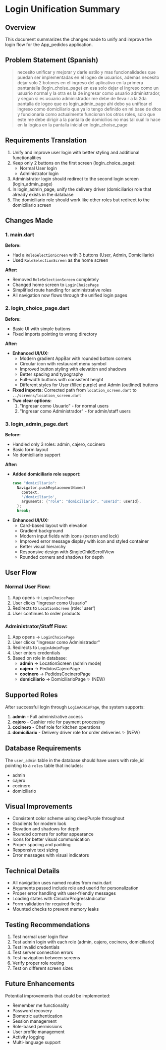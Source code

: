 # Login Unification Summary

## Overview
This document summarizes the changes made to unify and improve the login flow for the App_pedidos application.

## Problem Statement (Spanish)
> necesito unificar y mejorar y darle estilo y mas funcionalidades que puedan ser implementadas en el logeo de usuarios, ademas necesito dejar solo 2 botones en el ingreso del aplicativo en la primera pantantalla (login_choise_page) en esa solo dejar el ingreso como un usuario normal y la otra es la de ingresar como usuario administrador, y segun si es usuario administrador me debe de lleva r a la 2da pantalla de logeo que es login_admin_page ahi debo ya unificar el ingreso como domiciliario que ya lo tengo definido en mi base de dtos y funcionaria como actualmente funcionan los otros roles, solo que este me debe dirigir a la pantalla de domicilios no mas tal cual lo hace en la logica en la pantalla inicial en login_choise_page

## Requirements Translation
1. Unify and improve user login with better styling and additional functionalities
2. Keep only 2 buttons on the first screen (login_choice_page):
   - Normal User login
   - Administrator login
3. Administrator login should redirect to the second login screen (login_admin_page)
4. In login_admin_page, unify the delivery driver (domiciliario) role that already exists in the database
5. The domiciliario role should work like other roles but redirect to the domiciliario screen

## Changes Made

### 1. main.dart
**Before:**
- Had a `RoleSelectionScreen` with 3 buttons (User, Admin, Domiciliario)
- Used `RoleSelectionScreen` as the home screen

**After:**
- Removed `RoleSelectionScreen` completely
- Changed home screen to `LoginChoicePage`
- Simplified route handling for administrative roles
- All navigation now flows through the unified login pages

### 2. login_choice_page.dart
**Before:**
- Basic UI with simple buttons
- Fixed imports pointing to wrong directory

**After:**
- **Enhanced UI/UX:**
  - Modern gradient AppBar with rounded bottom corners
  - Circular icon with restaurant menu symbol
  - Improved button styling with elevation and shadows
  - Better spacing and typography
  - Full-width buttons with consistent height
  - Different styles for User (filled purple) and Admin (outlined) buttons
- **Fixed imports:** Corrected path from `location_screen.dart` to `../screens/location_screen.dart`
- **Two clear options:**
  1. "Ingresar como Usuario" - for normal users
  2. "Ingresar como Administrador" - for admin/staff users

### 3. login_admin_page.dart
**Before:**
- Handled only 3 roles: admin, cajero, cocinero
- Basic form layout
- No domiciliario support

**After:**
- **Added domiciliario role support:**
  ```dart
  case "domiciliario":
    Navigator.pushReplacementNamed(
      context,
      '/domiciliario',
      arguments: {"role": "domiciliario", "userId": userId},
    );
    break;
  ```
- **Enhanced UI/UX:**
  - Card-based layout with elevation
  - Gradient background
  - Modern input fields with icons (person and lock)
  - Improved error message display with icon and styled container
  - Better visual hierarchy
  - Responsive design with SingleChildScrollView
  - Rounded corners and shadows for depth

## User Flow

### Normal User Flow:
1. App opens → `LoginChoicePage`
2. User clicks "Ingresar como Usuario"
3. Redirects to `LocationScreen` (role: 'user')
4. User continues to order products

### Administrator/Staff Flow:
1. App opens → `LoginChoicePage`
2. User clicks "Ingresar como Administrador"
3. Redirects to `LoginAdminPage`
4. User enters credentials
5. Based on role in database:
   - **admin** → LocationScreen (admin mode)
   - **cajero** → PedidosCajeroPage
   - **cocinero** → PedidosCocineroPage
   - **domiciliario** → DomiciliarioPage ✨ (NEW)

## Supported Roles
After successful login through `LoginAdminPage`, the system supports:
1. **admin** - Full administrative access
2. **cajero** - Cashier role for payment processing
3. **cocinero** - Chef role for kitchen operations
4. **domiciliario** - Delivery driver role for order deliveries ✨ (NEW)

## Database Requirements
The `user_admin` table in the database should have users with role_id pointing to a `roles` table that includes:
- admin
- cajero
- cocinero
- domiciliario

## Visual Improvements
- Consistent color scheme using deepPurple throughout
- Gradients for modern look
- Elevation and shadows for depth
- Rounded corners for softer appearance
- Icons for better visual communication
- Proper spacing and padding
- Responsive text sizing
- Error messages with visual indicators

## Technical Details
- All navigation uses named routes from main.dart
- Arguments passed include role and userId for personalization
- Proper error handling with user-friendly messages
- Loading states with CircularProgressIndicator
- Form validation for required fields
- Mounted checks to prevent memory leaks

## Testing Recommendations
1. Test normal user login flow
2. Test admin login with each role (admin, cajero, cocinero, domiciliario)
3. Test invalid credentials
4. Test server connection errors
5. Test navigation between screens
6. Verify proper role routing
7. Test on different screen sizes

## Future Enhancements
Potential improvements that could be implemented:
- Remember me functionality
- Password recovery
- Biometric authentication
- Session management
- Role-based permissions
- User profile management
- Activity logging
- Multi-language support
